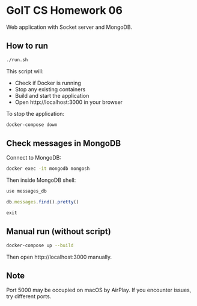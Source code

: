 # GoIT CS Homework 06

Web application with Socket server and MongoDB.

## How to run

```bash
./run.sh
```

This script will:
- Check if Docker is running
- Stop any existing containers
- Build and start the application
- Open http://localhost:3000 in your browser

To stop the application:
```bash
docker-compose down
```

## Check messages in MongoDB

Connect to MongoDB:
```bash
docker exec -it mongodb mongosh
```

Then inside MongoDB shell:
```javascript
use messages_db

db.messages.find().pretty()

exit
```

## Manual run (without script)

```bash
docker-compose up --build
```

Then open http://localhost:3000 manually.

## Note

Port 5000 may be occupied on macOS by AirPlay. If you encounter issues, try different ports.
